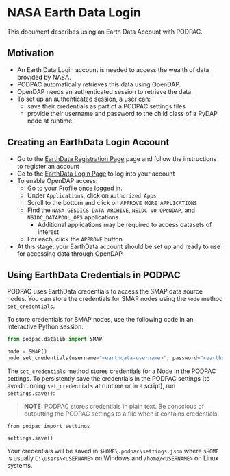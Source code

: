 # NASA Earth Data Login

This document describes using an Earth Data Account with PODPAC.

## Motivation

* An Earth Data Login account is needed to access the wealth of data provided by 
NASA. 
* PODPAC automatically retrieves this data using OpenDAP. 
* OpenDAP needs an authenticated session to retrieve the data. 
* To set up an authenticated session, a user can:
    * save their credentials as part of a PODPAC settings files
    * provide their username and password to the child class of a PyDAP node at runtime
   
## Creating an EarthData Login Account

* Go to the [EarthData Registration Page](https://urs.earthdata.nasa.gov/users/new)
  page and follow the instructions to register an account
* Go to the [EarthData Login Page](https://urs.earthdata.nasa.gov/) to log into
  your account
* To enable OpenDAP access: 
    * Go to your [Profile](https://urs.earthdata.nasa.gov/profile) once logged in.
    * Under `Applications`, click on `Authorized Apps`
    * Scroll to the bottom and click on `APPROVE MORE APPLICATIONS`
    * Find the `NASA GESDICS DATA ARCHIVE`, `NSIDC V0 OPeNDAP`, and `NSIDC_DATAPOOL_OPS` applications
        * Additional applications may be required to access datasets of interest
    * For each, click the `APPROVE` button
* At this stage, your EarthData account should be set up and ready to use for
  accessing data through OpenDAP
    
## Using EarthData Credentials in PODPAC


PODPAC uses EarthData credentials to access the SMAP data source nodes.
You can store the credentials for SMAP nodes using the `Node` method `set_credentials`.

To store credentials for SMAP nodes, use the following code in an interactive Python session: 

```python
from podpac.datalib import SMAP

node = SMAP()
node.set_credentials(username="<earthdata-username>", password="<earthdata-password>")
```

The `set_credentials` method stores credentials for a Node in the PODPAC settings.
To persistently save the credentials in the PODPAC settings
(to avoid running `set_credentials` at runtime or in a script), run `settings.save()`:

> **NOTE:** PODPAC stores credentials in plain text.
> Be conscious of outputting the PODPAC settings to a file when it contains credentials.

```
from podpac import settings

settings.save()
```

Your credentials will be saved in `$HOME\.podpac\settings.json`
where `$HOME` is usually `C:\users\<USERNAME>` on Windows and `/home/<USERNAME>`
on Linux systems.
